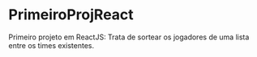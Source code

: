 # PrimeiroProjReact
Primeiro projeto em ReactJS: Trata de sortear os jogadores de uma lista entre os times existentes.
